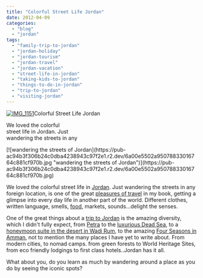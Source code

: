```yaml
---
title: "Colorful Street Life Jordan"
date: 2012-04-09
categories: 
  - "blog"
  - "jordan"
tags: 
  - "family-trip-to-jordan"
  - "jordan-holiday"
  - "jordan-tourism"
  - "jordan-travel"
  - "jordan-vacation"
  - "street-life-in-jordan"
  - "taking-kids-to-jordan"
  - "things-to-do-in-jordan"
  - "trip-to-jordan"
  - "visiting-jordan"
---
```


[![IMG_1151](https://pub-ac94b3f306b24c0dba4238943c97f2e1.r2.dev/6a00e5502a95078833016764c88100970b.jpg "IMG_1151")](https://pub-ac94b3f306b24c0dba4238943c97f2e1.r2.dev/6a00e5502a95078833016764c88100970b.jpg)Colorful Street Life Jordan

We loved the colorful  
street life in Jordan. Just  
wandering the streets in any

<!--more--> [![wandering the streets of Jordan](https://pub-ac94b3f306b24c0dba4238943c97f2e1.r2.dev/6a00e5502a95078833016764c881cf970b.jpg "wandering the streets of Jordan")](https://pub-ac94b3f306b24c0dba4238943c97f2e1.r2.dev/6a00e5502a95078833016764c881cf970b.jpg)  
  
  
We loved the colorful street life in [Jordan](http://soultravelers3new.local/2011/05/jordan-tourismsmartest-.html "Jordan travel"). Just wandering the streets in any foreign location, is one of the great [pleasures of travel](http://soultravelers3new.local/2010/09/8-reasons-for-a-family-world-trip-international-vacations-holidays-abroad-longterm-travel-rtw.html "Pleasures of travel") in my book, getting a glimpse into every day life in another part of the world. Different clothes, written language, smells, [food](http://soultravelers3new.local/2012/03/jordan-means-delicious-food.html "Jordan food"), markets, sounds...delight the senses.  
  
One of the great things about a [trip to Jordan](http://soultravelers3new.local/2011/05/jordan-family-travel-is-it-safe.html "trip to Jordan") is the amazing diversity, which I didn't fully expect, from [Petra](http://soultravelers3new.local/2011/06/family-vacation-petra-wow-.html "trip to petra, jordan") to the [luxurious Dead Sea](http://soultravelers3new.local/2011/11/dead-sea-delights-for-families.html "visiting dead sea"), to a [honeymoon suite in the desert in Wadi Rum](http://soultravelers3new.local/2011/07/wadi-rum-bedouin-honeymoon-suite-.html "wadi rum"), to the amazing [Four Seasons in Amman](http://soultravelers3new.local/2011/07/amazing-family-fun-at-four-seasons-amman.html "four seasons hotel amman, jordan"), not to mention the many places I have yet to write about. From modern cities, to nomad camps. from green forests to World Heritage Sites, from eco friendly lodgings to first class hotels..Jordan has it all.  
  
What about you, do you learn as much by wandering around a place as you do by seeing the iconic spots?
